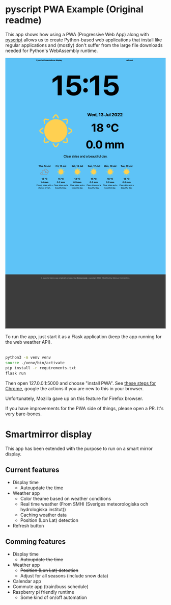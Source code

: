 # pyscript PWA Example (Original readme)

This app shows how using a PWA (Progressive Web App) along with [pyscript](https://pyscript.net)
allows us to create Python-based web applications that install like regular applications and
(mostly) don't suffer from the large file downloads needed for Python's WebAssembly runtime.

![](readme-resources/screenshot.png)

To run the app, just start it as a Flask application (keep the app running for the web weather API).

```bash

python3 -m venv venv
source ./venv/bin/activate
pip install -r requirements.txt
flask run

```

Then open 127.0.0.1:5000 and choose "install PWA". See 
[these steps for Chrome](https://www.howtogeek.com/fyi/how-to-install-progressive-web-apps-pwas-in-chrome/), 
google the actions if you are new to this in your browser.

Unfortunately, Mozilla gave up on this feature for Firefox browser.

If you have improvements for the PWA side of things, please open a PR. It's very bare-bones.

# Smartmirror display

This app has been extended with the purpose to run on a smart mirror display. 

## Current features
- Display time
    - Autoupdate the time
- Weather app
    - Color theame based on weather conditions
    - Real time weather (From SMHI (Sveriges meteorologiska och hydrologiska institut))
    - Caching weather data
    - Position (Lon Lat) detection
- Refresh button

## Comming features
- Display time
    - ~~Autoupdate the time~~
- Weather app
    - ~~Position (Lon Lat) detection~~
    - Adjust for all seasons (include snow data)
- Calendar app
- Commute app (train/buss schedule)
- Raspberry pi friendly runtime
    - Some kind of on/off automation